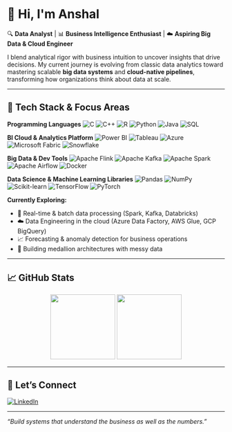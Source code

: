 # 👋 Hi, I'm Anshal

🔍 **Data Analyst** | 📊 **Business Intelligence Enthusiast** | ☁️ **Aspiring Big Data & Cloud Engineer**

I blend analytical rigor with business intuition to uncover insights that drive decisions. My current journey is evolving from classic data analytics toward mastering scalable **big data systems** and **cloud-native pipelines**, transforming how organizations think about data at scale.

---

## 🚀 Tech Stack & Focus Areas
**Programming Languages** 
![C](https://img.shields.io/badge/C-00599C?style=for-the-badge&logo=c&logoColor=white)
![C++](https://img.shields.io/badge/C++-00599C?style=for-the-badge&logo=c%2B%2B&logoColor=white)
![R](https://img.shields.io/badge/R-276DC3?style=for-the-badge&logo=r&logoColor=white)
![Python](https://img.shields.io/badge/Python-3670A0?style=for-the-badge&logo=python&logoColor=white)
![Java](https://img.shields.io/badge/Java-007396?style=for-the-badge&logo=java&logoColor=white)
![SQL](https://img.shields.io/badge/SQL-025E8C?style=for-the-badge&logo=postgresql&logoColor=white)

**BI Cloud & Analytics Platform**
![Power BI](https://img.shields.io/badge/PowerBI-F2C811?style=for-the-badge&logo=powerbi&logoColor=000)
![Tableau](https://img.shields.io/badge/Tableau-E97627?style=for-the-badge&logo=tableau&logoColor=white)
![Azure](https://img.shields.io/badge/Azure-0089D6?style=for-the-badge&logo=microsoftazure&logoColor=white)
![Microsoft Fabric](https://img.shields.io/badge/Microsoft%20Fabric-7341C2?style=for-the-badge&logo=microsoft&logoColor=white)
![Snowflake](https://img.shields.io/badge/Snowflake-56B9EB?style=for-the-badge&logo=snowflake&logoColor=white)

**Big Data & Dev Tools**
![Apache Flink](https://img.shields.io/badge/Apache%20Flink-E6522C?style=for-the-badge&logo=apacheflink&logoColor=white)
![Apache Kafka](https://img.shields.io/badge/Apache%20Kafka-231F20?style=for-the-badge&logo=apachekafka&logoColor=white)
![Apache Spark](https://img.shields.io/badge/Apache%20Spark-E25A1C?style=for-the-badge&logo=apachespark&logoColor=white)
![Apache Airflow](https://img.shields.io/badge/Apache%20Airflow-017CEE?style=for-the-badge&logo=apacheairflow&logoColor=white)
![Docker](https://img.shields.io/badge/Docker-2496ED?style=for-the-badge&logo=docker&logoColor=white)

**Data Science & Machine Learning Libraries**
![Pandas](https://img.shields.io/badge/Pandas-150458?style=for-the-badge&logo=pandas&logoColor=white)
![NumPy](https://img.shields.io/badge/NumPy-013243?style=for-the-badge&logo=numpy&logoColor=white)
![Scikit-learn](https://img.shields.io/badge/Scikit--Learn-F7931E?style=for-the-badge&logo=scikit-learn&logoColor=white)
![TensorFlow](https://img.shields.io/badge/TensorFlow-FF6F00?style=for-the-badge&logo=tensorflow&logoColor=white)
![PyTorch](https://img.shields.io/badge/PyTorch-EE4C2C?style=for-the-badge&logo=pytorch&logoColor=white)

**Currently Exploring:**  
- 🧠 Real-time & batch data processing (Spark, Kafka, Databricks)  
- ☁️ Data Engineering in the cloud (Azure Data Factory, AWS Glue, GCP BigQuery)  
- 📈 Forecasting & anomaly detection for business operations  
- 🧹 Building medallion architectures with messy data  

---

## 📈 GitHub Stats

<p align="center">
  <img src="https://github-readme-stats.vercel.app/api?username=anshalchopra&show_icons=true&theme=radical" height="150" />
  <img src="https://github-readme-stats.vercel.app/api/top-langs/?username=anshalchopra&layout=compact&theme=radical" height="150"/>
</p>

---




## 🤝 Let’s Connect

[![LinkedIn](https://img.shields.io/badge/LinkedIn-Anshal-blue?style=flat&logo=linkedin)](https://linkedin.com/in/anshalc)

---

_“Build systems that understand the business as well as the numbers.”_
